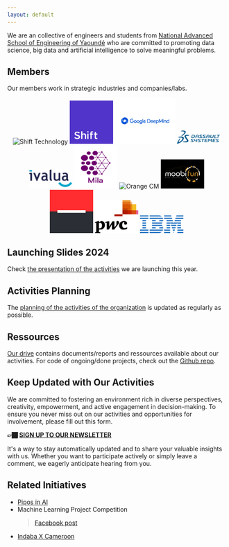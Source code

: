 ```yaml
---
layout: default
---
```


We are an collective of engineers and students from [National Advanced School of Engineering of Yaoundé](https://polytechnique.cm/) who are committed to promoting data science, big data and artificial intelligence to solve meaningful problems.


## Members

Our members work in strategic industries and companies/labs.

<div style="text-align: center;">
<img src="assets/img/neoxia.avif"  alt="Shift Technology" title="NEOXIA" width="100px"  style="max-width: 200px; max-height: 100px;">
    <img src="assets/img/shift.webp"  alt="Shift Technology" title="Shift Technology" width="100px"  style="max-width: 200px; max-height: 100px;">
  <img src="assets/img/deepmind.webp" title="DeepMind" 
 alt="DeepMind" width="140px" style="max-width: 240px; max-height: 140px;">
  <img src="assets/img/3ds.svg" title="Dassault Systemes" alt="Dassault Systemes" width="100px"  style="max-width: 100px; max-height: 100px;">
  <img src="assets/img/ivalua.svg" title="Ivalua" alt="Ivalua" width="100px" style="max-width: 200px; max-height: 100px;">
    <img src="assets/img/mila.webp"  title="Mila" alt="Mila" width="100px"  style="max-width: 200px; max-height: 100px;">
  <img src="https://c.woopic.com/logo-orange.png"  title="Orange CM" alt="Orange CM" width="100px"  style="max-width: 200px; max-height: 100px;">
        <img src="assets/img/moobifun.png"  title="Moobifun" alt="Moobifun" width="100px"  style="max-width: 200px; max-height: 100px;">
<img src="assets/img/societe.png" title="Societe Generale"  alt="Societe Generale" width="100px"  style="max-width: 200px; max-height: 100px;">
    <!-- <img src="https://companieslogo.com/img/orig/BNP.PA-75daacb0.png?t=1648026608"  title="BNP Paribas" alt="BNP Paribas" width="100px"  style="max-width: 200px; max-height: 100px;">-->
    <img src="assets/img/pwc.png"  title="PWC" alt="PWC" width="100px"  style="max-width: 200px; max-height: 100px;">
<img src="assets/img/ibm.png"  title="IBM" alt="IBM" width="100px"  style="max-width: 200px; max-height: 100px;">
   
  <!-- Add more logos here -->
</div>


## Launching Slides 2024 

Check [the presentation of the activities](https://docs.google.com/presentation/d/1us-JbiBUbHa1EUcBAKsLsyoi6ctkBV-GWhT3xuZC41M/edit?usp=sharing) we are launching this year.

## Activities Planning

The [planning of the activities of the organization](https://docs.google.com/spreadsheets/d/1nOUiLbD_ORuCdC2gXL68n5q23UR9-VPjMqjYB6QLn4E/edit?usp=sharing) is updated as regularly as possible.


## Ressources

[Our drive](https://drive.google.com/drive/folders/1Ql9afRElUF-LVzpvrfNuNDqYP_PWnnlj?usp=sharing) contains documents/reports and ressources available about our activities.
For code of ongoing/done projects, check out the [Github repo](https://github.com/ENSP-AI-Mentoring).


## Keep Updated with Our Activities

We are committed to fostering an environment rich in diverse perspectives, creativity, empowerment, and active engagement in decision-making. To ensure you never miss out on our activities and opportunities for involvement, please fill out this form.

**👉🏾 [SIGN UP TO OUR NEWSLETTER](https://forms.gle/TpZ2VFseFHAemMGv6)**

It's a way to stay automatically updated and to share your valuable insights with us. Whether you want to participate actively or simply leave a comment, we eagerly anticipate hearing from you.

## Related Initiatives
* [Pipos in AI](https://www.piposinai.com/)
* Machine Learning Project Competition
    > [Facebook post](https://www.facebook.com/blackinai/posts/congratulations-to-james-assiene-for-organizing-the-second-edition-of-the-machin/1043947346361607/)
* [Indaba X Cameroon](https://indabaxcameroon.github.io/)

